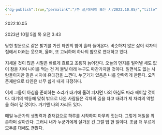 ```yaml
---
{"dg-publish":true,"permalink":"/쓴 글/에세이 또는 시/2023.10.05/","title":"2023.10.05","tags":["창문","타인","아침","박동"],"noteIcon":""}
---
```


2022.10.05<br/>
<br/>
2023년 10월 5일 목 오전 3:43<br/>
<br/>
닫힌 창문으로 같은 밝기를 가진 타인의 밤이 흘러 들어온다. 비슷하지 않은 삶이 각자의 집에서 더러는 웃으며, 울며, 또 고뇌하며 하나의 밤으로 연대하고 있다. <br/>
<br/>
지새울 것이 많은 시절은 빠르게 흐르고 조용히 늙어간다. 오늘의 먼지를 털어낼 새도 없이 잠을 자며 나이를 먹는 건 저 불빛 아래 누구도 마찬가지일 것이다. 일면식도 없는 사람들이지만 같은 처지에 유대감을 느낀다. 누군가가 있음은 나를 안락하게 만든다. 오직 존재만으로 타인은 너무 쉽게 내게 다정하다.<br/>
<br/>
이제 그들이 아침을 준비하는 소리가 대기에 울려 퍼지면 나의 아침도 따라 깨어날 것이다. 대기의 박동에 맞춰 밖으로 나온 사람들은 각자의 길을 타고 내려가 제 자리의 역할을 하러 갈 것이다. 거기엔 나의 자리도 있다. <br/>
<br/>
매일 누군가의 생명력과 존재감으로 하루를 시작하여 마무리 짓는다. 그렇게 매일을 의존하며 살아간다. 그러니 내가 누군가에게 살가운 건 그럴 법 한 일이다. 조금 더 무르게 모두를 대해도 괜찮다.<br/>
